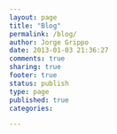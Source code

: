 ```yaml
--- 
layout: page
title: "Blog"
permalink: /blog/
author: Jorge Grippo
date: 2013-01-03 21:36:27
comments: true
sharing: true
footer: true
status: publish
type: page
published: true
categories: 

---
```

<!-- 438 -->


